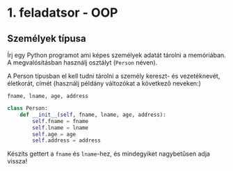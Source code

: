 # 1. feladatsor - OOP
## Személyek típusa

Írj egy Python programot ami képes személyek adatát tárolni a memóriában. A megvalósításban használj osztályt (`Person` néven).

A Person típusban el kell tudni tárolni a személy kereszt- és vezetéknevét, életkorát, címét (használj példány változókat a következő neveken:)

`fname, lname, age, address`

```python
class Person:
    def __init__(self, fname, lname, age, address):
        self.fname = fname
        self.lname = lname
        self.age = age
        self.address = address
```

Készíts gettert a `fname` és `lname`-hez, és mindegyiket nagybetűsen adja vissza!